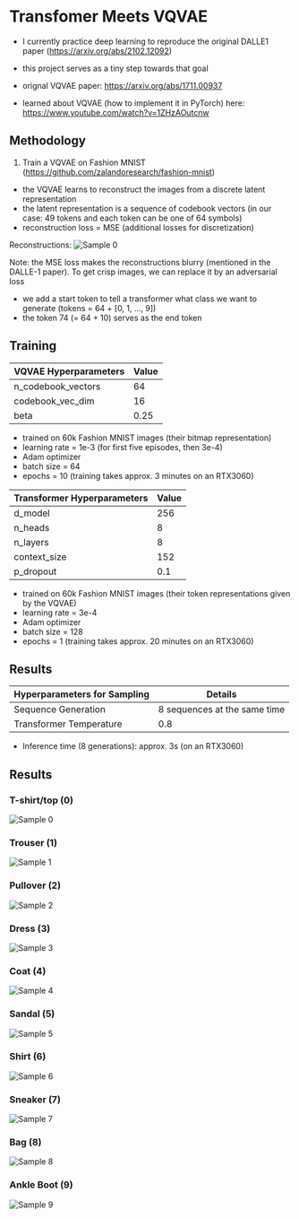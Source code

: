 # Transfomer Meets VQVAE

- I currently practice deep learning to reproduce the original DALLE1 paper (https://arxiv.org/abs/2102.12092)
- this project serves as a tiny step towards that goal
  
- orignal VQVAE paper: https://arxiv.org/abs/1711.00937
- learned about VQVAE (how to implement it in PyTorch) here: https://www.youtube.com/watch?v=1ZHzAOutcnw

## Methodology

1. Train a VQVAE on Fashion MNIST (https://github.com/zalandoresearch/fashion-mnist)
- the VQVAE learns to reconstruct the images from a discrete latent representation
- the latent representation is a sequence of codebook vectors (in our case: 49 tokens and each token can be one of 64 symbols)
- reconstruction loss = MSE (additional losses for discretization)

Reconstructions:
![Sample 0](img/10_epochs_tanh_mse.png)

Note: the MSE loss makes the reconstructions blurry (mentioned in the DALLE-1 paper). To get crisp images, we can replace it by an adversarial loss

- we add a start token to tell a transformer what class we want to generate (tokens = 64 + [0, 1, ..., 9])
- the token 74 (= 64 + 10) serves as the end token
  
## Training

| VQVAE Hyperparameters | Value |
|-----------------------------|-------|
| n_codebook_vectors        | 64   |
| codebook_vec_dim          | 16     |
| beta   |    0.25 |

- trained on 60k Fashion MNIST images (their bitmap representation)
- learning rate = 1e-3 (for first five episodes, then 3e-4)
- Adam optimizer
- batch size = 64
- epochs = 10 (training takes approx. 3 minutes on an RTX3060)

| Transformer Hyperparameters | Value |
|-----------------------------|-------|
| d_model                     | 256   |
| n_heads                     | 8     |
| n_layers                    | 8     |
| context_size                | 152   |
| p_dropout                   | 0.1   |

- trained on 60k Fashion MNIST images (their token representations given by the VQVAE)
- learning rate = 3e-4
- Adam optimizer
- batch size = 128
- epochs = 1 (training takes approx. 20 minutes on an RTX3060)

## Results

| Hyperparameters for Sampling  |          Details          |
|-------------------------------|---------------------------|
| Sequence Generation           | 8 sequences at the same time |
| Transformer Temperature       | 0.8                        |

- Inference time (8 generations): approx. 3s (on an RTX3060)

## Results

### T-shirt/top (0)
![Sample 0](img/0.png)

### Trouser (1)
![Sample 1](img/1.png)

### Pullover (2)
![Sample 2](img/2.png)

### Dress (3)
![Sample 3](img/3.png)

### Coat (4)
![Sample 4](img/4.png)

### Sandal (5)
![Sample 5](img/5.png)

### Shirt (6)
![Sample 6](img/6.png)

### Sneaker (7)
![Sample 7](img/7.png)

### Bag (8)
![Sample 8](img/8.png)

### Ankle Boot (9)
![Sample 9](img/9.png)
